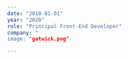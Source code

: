 ```yaml
---
date: "2010-01-01"
year: "2020"
role: "Principal Front-End Developer"
company: "
image: "gatwick.png"

---
```


